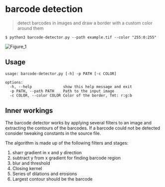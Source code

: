 # barcode detection

> detect barcodes in images and draw a border with a custom color around them

```shell
$ python3 barcode-detector.py --path example.tif --color "255:0:255"
```
![Figure_1](https://github.com/xNaCly/barcode-detection/assets/47723417/3e8359f6-46b8-4c25-a7af-692f56fee2c4)




## Usage

```
usage: barcode-detector.py [-h] -p PATH [-c COLOR]

options:
  -h, --help              show this help message and exit
  -p PATH, --path PATH    Path to the input image
  -c COLOR, --color COLOR Color of the border, fmt: r:g:b
```

## Inner workings

The barcode detector works by applying several filters to an image and
extracting the contours of the barcodes. If a barcode could not be detected
consider tweaking constants in the source file.

The algorithm is made up of the following filters and stages:

1. sharr gradient in x and y direction
2. subtract y from x gradient for finding barcode region
3. blur and threshold
4. Closing kernel
5. Series of dilations and erosions
6. Largest contour should be the barcode

